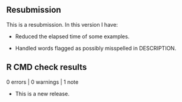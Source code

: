 ## Resubmission
This is a resubmission. In this version I have:

 * Reduced the elapsed time of some examples.
 
 * Handled words flagged as possibly misspelled in DESCRIPTION. 

## R CMD check results

0 errors | 0 warnings | 1 note

* This is a new release.

  
